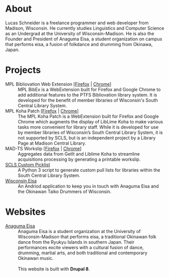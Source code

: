 # About

Lucas Schneider is a freelance programmer and web developer from Madison, Wisconsin. He currently studies Linguistics and Computer Science as an Undergrad at the University of Wisconsin-Madison. He is also the Founder and President of Anaguma Eisa, a student organization on campus that performs eisa, a fusion of folkdance and drumming from Okinawa, Japan.

# Projects

<dl>
  <dt>MPL Bibliovation Web Extension [<a href="https://lrschneider.com/mpl-bibex-firefox">Firefox</a> | <a href="https://lrschneider.com/mpl-bibex-chrome">Chrome</a>]</dt>
  <dd>MPL BibEx is a WebExtension built for Firefox and Google Chrome to add additional features to the PTFS Bibliovation library system. It is developed for the benefit of member libraries of Wisconsin's South Central Library System.</dd>
  <dt>MPL Koha Patch [<a href="https://lrschneider.com/mpl-koha-patch-firefox">Firefox</a> | <a href="https://lrschneider.com/mpl-koha-patch-chrome">Chrome</a>]</dt>
  <dd>The MPL Koha Patch is a WebExtension built for Firefox and Google Chrome which augments the display of LibLime Koha to make various tasks more convenient for library staff. While it is developed for use by member libraries of Wisconsin’s South Central Library System, it is not supported by SCLS, but is an independent project by a Library Page at Madison Central Library.</dd>
  <dt>MAD-TS Workslip [<a href="https://lrschneider.com/mad-ts-workslip-firefox">Firefox</a> | <a href="https://lrschneider.com/mad-ts-workslip-chrome">Chrome</a>]</dt>
  <dd>Aggregates data from GetIt and Liblime Koha to streamline acquisitions processing by generating a printable workslip.</dd>  
  <dt><a href="https://lrschneider.com/scls-custom-picklist">SCLS Custom Picklist</a></dt>
  <dd> A Python 3 script to generate custom pull lists for libraries within the South Central Library System.</dd>
  <dt><a href="https://lrschneider.com/AnagumaEisaMobile">Wisconsin Eisa</a></dt>
  <dd> An Andriod application to keep you in touch with Anaguma Eisa and the Okinawan Taiko Drummers of Wisconsin.</dd>
</dl>

# Websites

<dl>
  <dt><a href="https://anagumaeisa.org" target="_blank" >Anaguma Eisa</a></dt>
  <dd>Anaguma Eisa is a student organization at the University of Wisconsin-Madison that performs eisa, a traditional Okinawan folk dance from the Ryukyu Islands in southern Japan. Their performances excite viewers with a cultural fusion of dance, drumming, martial arts, and both traditional and contemporary Okinawan music.<br /><br />This website is built with <strong>Drupal 8</strong>.</dd>
</dl>
